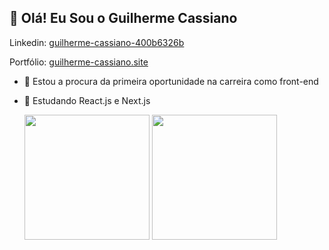 ## 👋 Olá! Eu Sou o Guilherme Cassiano

<p>Linkedin: <a href="https://www.linkedin.com/in/guilherme-cassiano-400b6326b/" target="_blank">guilherme-cassiano-400b6326b</a></p>
<p>Portfólio: <a href="https://guilherme-cassiano.site" target="_blank">guilherme-cassiano.site</a></p>

- 🔭 Estou a procura da primeira oportunidade na carreira como front-end
- 🌱 Estudando React.js e Next.js

  <div>
    <img height=200em src="https://github-readme-stats.vercel.app/api?username=guicassiano&show_icons=true&theme=tokyonight"/>
    <img height=200em src="https://github-readme-stats.vercel.app/api/top-langs/?username=guicassiano&layout=compact&theme=tokyonight"/>
  </div>
          
##

